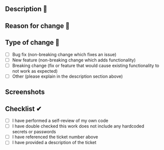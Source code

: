 
## Description 🐧

## Reason for change 🤖


## Type of change 🧩
- [ ] Bug fix (non-breaking change which fixes an issue)
- [ ] New feature (non-breaking change which adds functionality)
- [ ] Breaking change (fix or feature that would cause existing functionality to not work as expected)
- [ ] Other (please explain in the description section above)

## Screenshots

## Checklist ✔
- [ ] I have performed a self-review of my own code
- [ ] I have double checked this work does not include any hardcoded secrets or passwords
- [ ] I have referenced the ticket number above
- [ ] I have provided a description of the ticket
